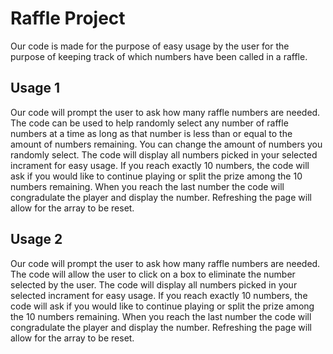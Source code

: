 # Raffle Project

Our code is made for the purpose of easy usage by the user for the purpose of keeping track of which numbers have been called in a raffle.

## Usage 1

Our code will prompt the user to ask how many raffle numbers are needed.
The code can be used to help randomly select any number of raffle numbers at a time as long as that number is less than or equal to the amount of numbers remaining.
You can change the amount of numbers you randomly select.
The code will display all numbers picked in your selected incrament for easy usage.
If you reach exactly 10 numbers, the code will ask if you would like to continue playing or split the prize among the 10 numbers remaining.
When you reach the last number the code will congradulate the player and display the number.
Refreshing the page will allow for the array to be reset.

## Usage 2

Our code will prompt the user to ask how many raffle numbers are needed.
The code will allow the user to click on a box to eliminate the number selected by the user.
The code will display all numbers picked in your selected incrament for easy usage.
If you reach exactly 10 numbers, the code will ask if you would like to continue playing or split the prize among the 10 numbers remaining.
When you reach the last number the code will congradulate the player and display the number.
Refreshing the page will allow for the array to be reset.
